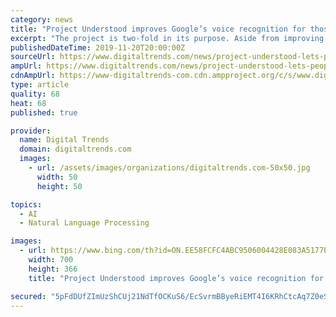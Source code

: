 ```yaml
---
category: news
title: "Project Understood improves Google’s voice recognition for those with Down syndrome"
excerpt: "The project is two-fold in its purpose. Aside from improving Google’s voice accuracy, CDSS hopes that by allowing individuals with Down syndrome to record voices for Google, they will achieve greater recognition and a sense of accomplishment. The more data Google is able to collect on speech patterns, the more accurate Google Assistant will ..."
publishedDateTime: 2019-11-20T20:00:00Z
sourceUrl: https://www.digitaltrends.com/news/project-understood-lets-people-with-down-syndrome-improve-google/
ampUrl: https://www.digitaltrends.com/news/project-understood-lets-people-with-down-syndrome-improve-google/?amp
cdnAmpUrl: https://www-digitaltrends-com.cdn.ampproject.org/c/s/www.digitaltrends.com/news/project-understood-lets-people-with-down-syndrome-improve-google/?amp
type: article
quality: 68
heat: 68
published: true

provider:
  name: Digital Trends
  domain: digitaltrends.com
  images:
    - url: /assets/images/organizations/digitaltrends.com-50x50.jpg
      width: 50
      height: 50

topics:
  - AI
  - Natural Language Processing

images:
  - url: https://www.bing.com/th?id=ON.EE58FCFC4ABC9506004428E083A5177E
    width: 700
    height: 366
    title: "Project Understood improves Google’s voice recognition for those with Down syndrome"

secured: "5pFdDUfZImUzShCUj21NdTfOCKuS6/EcSvrmBByeRiEMT4I6KRhCtcAq7Z0eSXs+Qn0ERHAlmN4hj/uZClfU9FY+f3wNqUSFbE494gXu9GUaLuI/r1oHokgQGkXyGblq5vTLRBFSEc43BXVcX9IhlIYyE+HyhCXlR3lhr+1VAJeQ558b/8U/l5lHMAznN1CuaShI3zp56L/G7nJIVWdoPqPVkTdyZH2nwp1nuowJVllM4iDKPXzzUIYhovLrpn+pLq0FyMVjgPZDr9TpmQD2SQ==;AzJ+4GOO6Od4EN4dPB82pA=="
---
```


